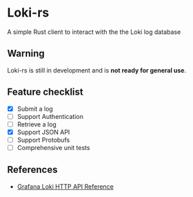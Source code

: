 # Loki-rs
A simple Rust client to interact with the the Loki log database

## Warning
Loki-rs is still in development and is **not ready for general use**.

## Feature checklist
- [x] Submit a log
- [ ] Support Authentication
- [ ] Retrieve a log
- [x] Support JSON API
- [ ] Support Protobufs
- [ ] Comprehensive unit tests

## References

- [Grafana Loki HTTP API Reference](https://grafana.com/docs/loki/latest/api/)
